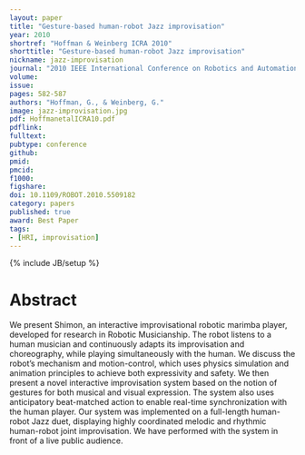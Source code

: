 ```yaml
---
layout: paper
title: "Gesture-based human-robot Jazz improvisation"
year: 2010
shortref: "Hoffman & Weinberg ICRA 2010"
shorttitle: "Gesture-based human-robot Jazz improvisation"
nickname: jazz-improvisation
journal: "2010 IEEE International Conference on Robotics and Automation (ICRA)"
volume:
issue: 
pages: 582-587
authors: "Hoffman, G., & Weinberg, G."
image: jazz-improvisation.jpg
pdf: HoffmanetalICRA10.pdf
pdflink: 
fulltext:  
pubtype: conference
github: 
pmid:  
pmcid: 
f1000: 
figshare: 
doi: 10.1109/ROBOT.2010.5509182
category: papers
published: true
award: Best Paper
tags:
- [HRI, improvisation]
---
```

{% include JB/setup %}

# Abstract 

We present Shimon, an interactive improvisational
robotic marimba player, developed for research in Robotic
Musicianship. The robot listens to a human musician and
continuously adapts its improvisation and choreography, while
playing simultaneously with the human. We discuss the robot’s
mechanism and motion-control, which uses physics simulation
and animation principles to achieve both expressivity and safety.
We then present a novel interactive improvisation system based
on the notion of gestures for both musical and visual expression.
The system also uses anticipatory beat-matched action to enable
real-time synchronization with the human player.
Our system was implemented on a full-length human-robot
Jazz duet, displaying highly coordinated melodic and rhythmic
human-robot joint improvisation. We have performed with the
system in front of a live public audience.

